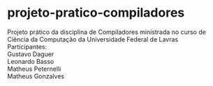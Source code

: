 # projeto-pratico-compiladores
Projeto prático da disciplina de Compiladores ministrada no curso de Ciência da Computação da Universidade Federal de Lavras
<br /> Participantes:
  <br />Gustavo Daguer
  <br />Leonardo Basso
  <br />Matheus Peternelli
  <br />Matheus Gonzalves
